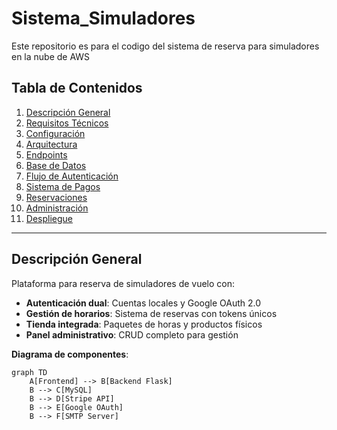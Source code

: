 # Sistema_Simuladores
Este repositorio es para el codigo del sistema de reserva para simuladores en la nube de AWS

## Tabla de Contenidos
1. [Descripción General](#descripción-general)
2. [Requisitos Técnicos](#requisitos-técnicos)
3. [Configuración](#configuración)
4. [Arquitectura](#arquitectura)
5. [Endpoints](#endpoints)
6. [Base de Datos](#base-de-datos)
7. [Flujo de Autenticación](#flujo-de-autenticación)
8. [Sistema de Pagos](#sistema-de-pagos)
9. [Reservaciones](#reservaciones)
10. [Administración](#administración)
11. [Despliegue](#despliegue)

---

## Descripción General
Plataforma para reserva de simuladores de vuelo con:

- **Autenticación dual**: Cuentas locales y Google OAuth 2.0
- **Gestión de horarios**: Sistema de reservas con tokens únicos
- **Tienda integrada**: Paquetes de horas y productos físicos
- **Panel administrativo**: CRUD completo para gestión

**Diagrama de componentes**:
```mermaid
graph TD
    A[Frontend] --> B[Backend Flask]
    B --> C[MySQL]
    B --> D[Stripe API]
    B --> E[Google OAuth]
    B --> F[SMTP Server]
